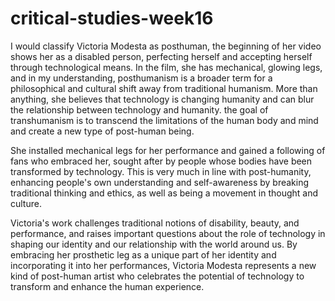 # critical-studies-week16

I would classify Victoria Modesta as posthuman, the beginning of her video shows her as a disabled person, perfecting herself and accepting herself through
technological means. In the film, she has mechanical, glowing legs, and in my understanding, posthumanism is a broader term for a philosophical and 
cultural shift away from traditional humanism. More than anything, she believes that technology is changing humanity and can blur the relationship between
technology and humanity. the goal of transhumanism is to transcend the limitations of the human body and mind and create a new type of post-human being.

She installed mechanical legs for her performance and gained a following of fans who embraced her, sought after by people whose bodies have been transformed by technology. This is very much in line with post-humanity, enhancing people's own understanding and self-awareness by breaking traditional thinking and ethics, as well as being a movement in thought and culture.

Victoria's work challenges traditional notions of disability, beauty, and performance, and raises important questions about the role of technology in shaping our identity and our relationship with the world around us. By embracing her prosthetic leg as a unique part of her identity and incorporating it into her performances, Victoria Modesta represents a new kind of post-human artist who celebrates the potential of technology to transform and enhance the human experience.
